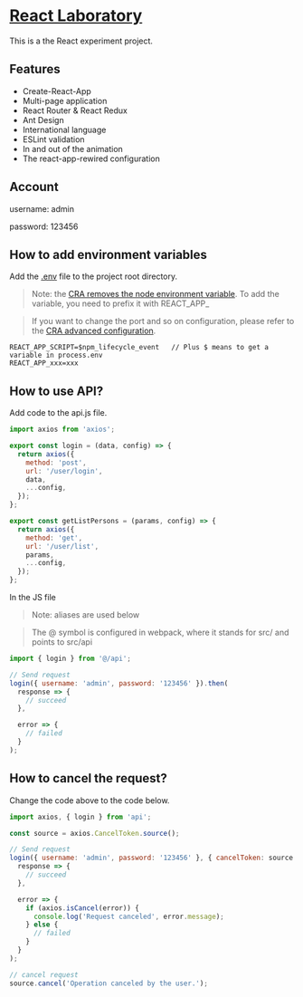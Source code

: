 # [React Laboratory](https://liuzane.github.io/react-laboratory/)
This is a the React experiment project.

## Features
* Create-React-App
* Multi-page application
* React Router & React Redux
* Ant Design
* International language
* ESLint validation
* In and out of the animation
* The react-app-rewired configuration

## Account
username: admin

password: 123456

## How to add environment variables
Add the [.env](https://github.com/liuzane/react-laboratory/blob/master/.env) file to the project root directory.
> Note: the [CRA removes the node environment variable](https://www.html.cn/create-react-app/docs/adding-custom-environment-variables/). To add the variable, you need to prefix it with REACT_APP_
 
> If you want to change the port and so on configuration, please refer to the [CRA advanced configuration](https://www.html.cn/create-react-app/docs/advanced-configuration/).

```text
REACT_APP_SCRIPT=$npm_lifecycle_event   // Plus $ means to get a variable in process.env
REACT_APP_xxx=xxx                       
```

## How to use API?
Add code to the api.js file.

```javascript
import axios from 'axios';

export const login = (data, config) => {
  return axios({
    method: 'post',
    url: '/user/login',
    data,
    ...config,
  });
};

export const getListPersons = (params, config) => {
  return axios({
    method: 'get',
    url: '/user/list',
    params,
    ...config,
  });
};
```
In the JS file
> Note: aliases are used below

> The @ symbol is configured in webpack, where it stands for src/ and points to src/api

```javascript
import { login } from '@/api';

// Send request
login({ username: 'admin', password: '123456' }).then(
  response => {
    // succeed
  }, 

  error => {
    // failed
  }
);
```
## How to cancel the request?
Change the code above to the code below.
```javascript
import axios, { login } from 'api';

const source = axios.CancelToken.source();

// Send request
login({ username: 'admin', password: '123456' }, { cancelToken: source.token }).then(
  response => {
    // succeed
  }, 

  error => {
    if (axios.isCancel(error)) {
      console.log('Request canceled', error.message);
    } else {
      // failed
    }
  }
);

// cancel request
source.cancel('Operation canceled by the user.');
```
